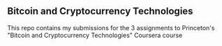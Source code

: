 ## Bitcoin and Cryptocurrency Technologies
This repo contains my submissions for the 3 assignments to Princeton's "Bitcoin and Cryptocurrency Technologies" Coursera course
